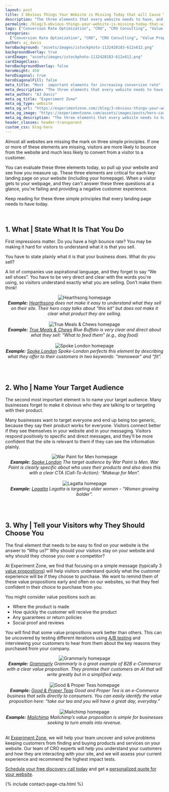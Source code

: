 ```yaml
---
layout: post
title: 3 Obvious Things Your Website is Missing Today that will Cause You to Lose Revenue Tomorrow
description: "The three elements that every website needs to have, and almost every website fails in some ways - which are essential on home pages and landing pages."
permalink: /blog/3-obvious-things-your-website-is-missing-today-that-will-cause-you-to-lose-revenue-tomorrow
tags: ["Conversion Rate Optimization", "CRO", "CRO Consulting", "Value Proposition"]
categories:
  ["Conversion Rate Optimization", "CRO", "CRO Consulting", "Value Proposition"]
author: aj_davis
heroBackground: "assets/images/istockphoto-1132428183-612x612.png"
backgroundOverlay: true
cardImage: "assets/images/istockphoto-1132428183-612x612.png"
cardImageClass:
heroBackgroundOverlay: false
heroHeight: 450
heroDiagonal: true
heroDiagonalFill: false
meta_title: "Most  important elements for increasing conversion rate"
meta_description: "The three elements that every website needs to have, and almost every website fails in some ways - which are essential on home pages and landing pages."
meta_author: "AJ Davis"
meta_og_title: "Experiment Zone"
meta_og_type: website
meta_og_url: "https://experimentzone.com//blog/3-obvious-things-your-website-is-missing-today-that-will-cause-you-to-lose-revenue-tomorrow"
meta_og_image: "https://experimentzone.com/assets/images/posts/hero-cart.jpg"
meta_og_description: "The three elements that every website needs to have, and almost every website fails in some ways - which are essential on home pages and landing pages."
header_classes: header-transparent
custom_css: blog-hero
---
```


<style>@media (min-width: 768px) {.hero-image .hero-text h1 {font-size: 3.5rem}} .hero-image .hero-text h1 {font-size: 2.7rem;} .content img {margin: 20px 0px}</style>

Almost all websites are missing the mark on three simple principles. If one or more of these elements are missing, visitors are more likely to bounce from the website and much less likely to convert from a visitor to a customer.

You can evaluate these three elements today, so pull up your website and see how you measure up. These three elements are critical for each key landing page on your website (including your homepage). When a visitor gets to your webpage, and they can't answer these three questions at a glance, you're failing and providing a negative customer experience.

Keep reading for these three simple principles that every landing page needs to have today. 

<br/>

## 1. **What** | State What It Is That You Do

First impressions matter. Do you have a high bounce rate? You may be making it hard for visitors to understand what it is that you sell. 

You have to state plainly  what it is that your business does. What do you sell? 

A lot of companies use aspirational language, and they forget to say “We sell shoes”. You have to be very direct and clear with the words you're using, so visitors understand exactly what you are selling. Don’t make them think!

<div style="text-align:center">
  <img alt="Hearthsong homepage" src="../assets/images/3 Obvious Things Your Website is Missing (1).png">
  <br/>
  <em><strong>Example:</strong> <a href="https://www.hearthsong.com/en/" target="_blank">Hearthsong</a> does not make it easy to understand what they sell on their site. Their hero copy talks about “this kit” but does not make it clear what product they are selling.
  </em>
  
</div>

<br/>

<div style="text-align:center">
  <img alt="True Meals & Chews homepage" src="../assets/images/3 Obvious Things Your Website is Missing (4).png">
  <br/>
  <em><strong>Example:</strong> <a href="https://truemealsandchews.com/" target="_blank">True Meals & Chews</a> Blue Buffalo is very clear and direct about what they sell: “What to feed them” (e.g., dog food)
  </em>
  
</div>

<br/>

<div style="text-align:center">
  <img alt="Spoke London homepage" src="../assets/images/3 Obvious Things Your Website is Missing (8).png">
  <br/>
  <em><strong>Example:</strong> <a href="https://spoke-london.com/" target="_blank">Spoke London</a> Spoke-London perfects this element by describing what they offer to their customers in two keywords: “menswear” and “fit”. 
  </em>
  
</div>


<br/><br/>

## 2. **Who** | Name Your Target Audience 

The second most important element is to name your target audience. Many businesses forget to make it obvious who they are talking to or targeting with their product. 

Many businesses want to target everyone and end up being too generic, because they say their product works for everyone. Visitors connect better if they see themselves in your website and in your messaging. Visitors respond positively to specific and direct messages, and they’ll be more confident that the site is relevant to them if they can see the information plainly. 

<div style="text-align:center">
  <img alt="War Paint for Men homepage" src="../assets/images/3 Obvious Things Your Website is Missing (7).png">
  <br/>
  <em><strong>Example:</strong> <a href="https://warpaintformen.com/" target="_blank">Spoke London</a> The target audience by War Paint is Men. War Paint is clearly specific about who uses their products and also does this with a clear CTA (Call-To-Action): “Makeup for Men”.
 
  </em>
  
</div>

<br/>

<div style="text-align:center">
  <img alt="Lagatta homepage" src="../assets/images/3 Obvious Things Your Website is Missing (3).png">
  <br/>
  <em><strong>Example:</strong> <a href="https://www.lagatta.com/" target="_blank">Lagatta</a> Lagatta is targeting older women - “Women growing bolder”. 

 
  </em>
  
</div>


<br/><br/>

## 3. **Why** | Tell your Visitors why They Should Choose You

The final element that needs to be easy to find on your website is the answer to “Why us?”
Why should your visitors stay on your website and why should they choose you over a competitor?

At Experiment Zone, we find that focusing on a simple message (typically 3 [value propositions](https://blog.hubspot.com/marketing/write-value-proposition)) will help visitors understand quickly what the customer experience will be if they choose to purchase.  We want to remind them of these value propositions early and often on our websites, so that they feel confident in their choice to purchase from you.


You might consider value positions such as: 
<ul>
  <li>Where the product is made</li>
  <li>How quickly the customer will receive the product</li>
  <li>Any guarantees or return policies</li>
  <li>Social proof and reviews</li>

</ul>

You will find that some value propositions work better than others. This can be uncovered by testing different iterations using [A/B testing](/blog/start-AB-testing-ideas) and interviewing your customers to hear from them about the key reasons they purchased from your company. 

<div style="text-align:center">
  <img alt="Grammarly homepage" src="../assets/images/3 Obvious Things Your Website is Missing (2).png">
  <br/>
  <em><strong>Example:</strong> <a href="https://app.grammarly.com/" target="_blank">Grammarly</a> Grammarly is a great example of B2B e-Commerce with a clear value proposition. They promise their customers an AI that will write greatly but in a simplified way.  
  </em>  
</div>


<br/>

<div style="text-align:center">
  <img alt="Good & Proper Teas homepage" src="../assets/images/3 Obvious Things Your Website is Missing (6).png">
  <br/>
  <em><strong>Example:</strong> <a href="https://www.goodandpropertea.com/" target="_blank">Good & Proper Teas</a> Good and Proper Tea is an e-Commerce business that sells directly to consumers. You can easily identify the value proposition here: “take our tea and you will have a great day, everyday.”
  </em>  
</div>

<br/>

<div style="text-align:center">
  <img alt="Mailchimp homepage" src="../assets/images/3 Obvious Things Your Website is Missing (5).png">
  <br/>
  <em><strong>Example:</strong> <a href="https://mailchimp.com/" target="_blank">Mailchimp</a> Mailchimp’s value proposition is simple for businesses seeking to turn emails into revenue. 
  </em>  
</div>

<br/>

At [Experiment Zone](https://experimentzone.com/), we will help your team uncover and solve problems keeping customers from finding and buying products and services on your website. Our team of CRO experts will help you understand your customers and how they are interacting with your site, and we will assess your current experience and recommend the highest impact tests. 

[Schedule your free discovery call today](/consult/schedule) and get a [personalized quote for your website](/contact).

{% include contact-page-cta.html %}

